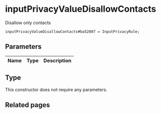 # inputPrivacyValueDisallowContacts
Disallow only contacts

```
inputPrivacyValueDisallowContacts#ba52007 = InputPrivacyRule;
```

## Parameters
| Name | Type | Description |
| ---- | :----: | ----------- |


## Type
This constructor does not require any parameters.

## Related pages
